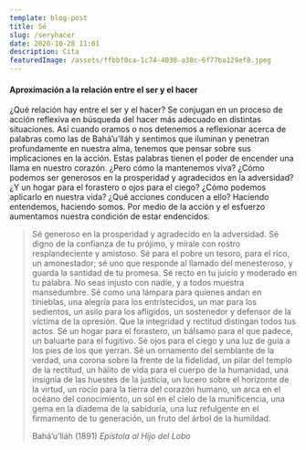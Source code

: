 ```yaml
---
template: blog-post
title: Sé
slug: /seryhacer
date: 2020-10-28 11:01
description: Cita
featuredImage: /assets/ffbbf0ca-1c74-4038-a38c-6f77ba129ef8.jpeg
---
```

#### Aproximación a la relación entre el ser y el hacer

¿Qué relación hay entre el ser y el hacer?
Se conjugan en un proceso de acción reflexiva en búsqueda del hacer más adecuado en distintas situaciones. Así cuando oramos o nos detenemos a reflexionar acerca de palabras como las de Bahá’u’lláh y sentimos que iluminan y penetran profundamente en nuestra alma, tenemos que pensar sobre sus implicaciones en la acción. Estas palabras tienen el poder de encender una llama en nuestro corazón. ¿Pero cómo la mantenemos viva? ¿Cómo podemos ser generosos en la prosperidad y agradecidos en la adversidad? ¿Y un hogar para el forastero o ojos para el ciego? ¿Cómo podemos aplicarlo en nuestra vida? ¿Qué acciones conducen a ello? Haciendo entendemos, haciendo somos. Por medio de la acción y el esfuerzo aumentamos nuestra condición de estar endencidos.

> Sé generoso en la prosperidad y agradecido en la adversidad. Sé digno de la confianza de tu prójimo, y mírale con rostro resplandeciente y amistoso. Sé para el pobre un tesoro, para el rico, un amonestador; sé uno que responde al llamado del menesteroso, y guarda la santidad de tu promesa. Sé recto en tu juicio y moderado en tu palabra. No seas injusto con nadie, y a todos muestra mansedumbre. Sé como una lámpara para quienes andan en tinieblas, una alegría para los entristecidos, un mar para los sedientos, un asilo para los afligidos, un sostenedor y defensor de la víctima de la opresión. Que la integridad y rectitud distingan todos tus actos. Sé un hogar para el forastero, un bálsamo para el que padece, un baluarte para el fugitivo. Sé ojos para el ciego y una luz de guía a los pies de los que yerran. Sé un ornamento del semblante de la verdad, una corona sobre la frente de la fidelidad, un pilar del templo de la rectitud, un hálito de vida para el cuerpo de la humanidad, una insignia de las huestes de la justicia, un lucero sobre el horizonte de la virtud, un rocío para la tierra del corazón humano, un arca en el océano del conocimiento, un sol en el cielo de la munificencia, una gema en la diadema de la sabiduría, una luz refulgente en el firmamento de tu generación, un fruto del árbol de la humildad.
>
> Bahá’u’lláh (1891) *Epístola al Hijo del Lobo*